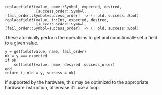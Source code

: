 ```
replacefield!(value, name::Symbol, expected, desired,
              [success_order::Symbol, [fail_order::Symbol=success_order]) -> (; old, success::Bool)
replacefield!(value, i::Int, expected, desired,
              [success_order::Symbol, [fail_order::Symbol=success_order]) -> (; old, success::Bool)
```

These atomically perform the operations to get and conditionally set a field to a given value.

```
y = getfield(value, name, fail_order)
ok = y === expected
if ok
    setfield!(value, name, desired, success_order)
end
return (; old = y, success = ok)
```

If supported by the hardware, this may be optimized to the appropriate hardware instruction, otherwise it'll use a loop.
